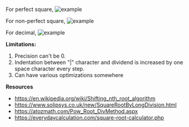 For perfect square,
![example]()

For non-perfect square,
![example]()

For decimal,
![example]()


**Limitations:**

1. Precision can't be 0.
2. Indentation between "|" character and dividend is increased by one space character every step. 
3. Can have various optimizations somewhere

**Resources**

- https://en.wikipedia.org/wiki/Shifting_nth_root_algorithm
- https://www.solipsys.co.uk/new/SquareRootByLongDivision.html
- https://atozmath.com/Pow_Root_DivMethod.aspx
- https://everydaycalculation.com/square-root-calculator.php
